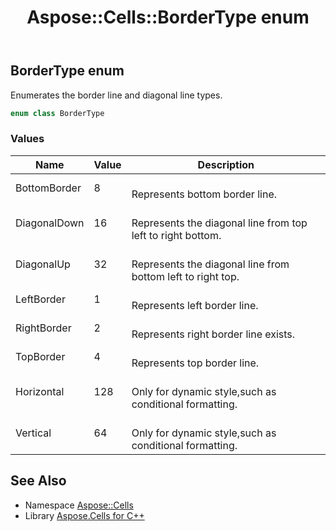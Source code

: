 ﻿---
title: Aspose::Cells::BorderType enum
linktitle: BorderType
second_title: Aspose.Cells for C++ API Reference
description: 'Aspose::Cells::BorderType enum. Enumerates the border line and diagonal line types in C++.'
type: docs
weight: 17500
url: /cpp/aspose.cells/bordertype/
---
## BorderType enum


Enumerates the border line and diagonal line types.

```cpp
enum class BorderType
```

### Values

| Name | Value | Description |
| --- | --- | --- |
| BottomBorder | 8 | <br>Represents bottom border line. |
| DiagonalDown | 16 | <br>Represents the diagonal line from top left to right bottom. |
| DiagonalUp | 32 | <br>Represents the diagonal line from bottom left to right top. |
| LeftBorder | 1 | <br>Represents left border line. |
| RightBorder | 2 | <br>Represents right border line exists. |
| TopBorder | 4 | <br>Represents top border line. |
| Horizontal | 128 | <br>Only for dynamic style,such as conditional formatting. |
| Vertical | 64 | <br>Only for dynamic style,such as conditional formatting. |

## See Also

* Namespace [Aspose::Cells](../)
* Library [Aspose.Cells for C++](../../)
